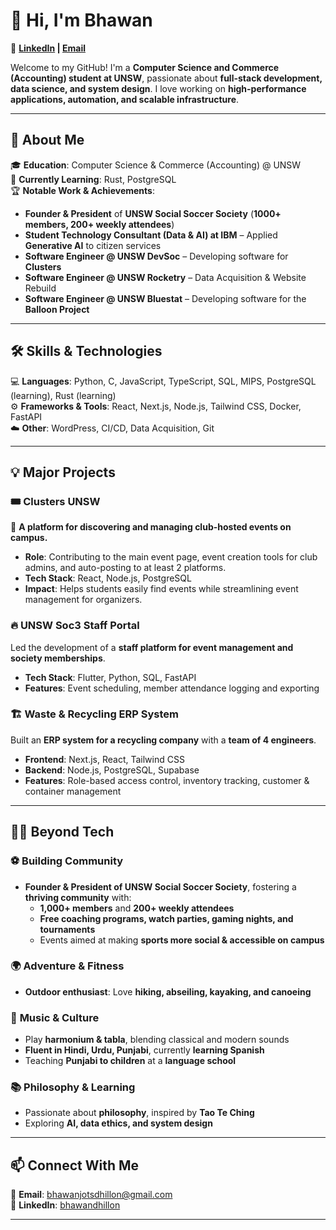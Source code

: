 # 👋 Hi, I'm Bhawan  

🔗 **[LinkedIn](https://www.linkedin.com/in/bhawandhillon/) | [Email](mailto:bhawanjotsdhillon@gmail.com)**  

Welcome to my GitHub! I'm a **Computer Science and Commerce (Accounting) student at UNSW**, passionate about **full-stack development, data science, and system design**. I love working on **high-performance applications, automation, and scalable infrastructure**.  

---

## 🚀 About Me  
🎓 **Education**: Computer Science & Commerce (Accounting) @ UNSW  
🌱 **Currently Learning**: Rust, PostgreSQL  
🏆 **Notable Work & Achievements**:  
- **Founder & President** of **UNSW Social Soccer Society** (**1000+ members, 200+ weekly attendees**)  
- **Student Technology Consultant (Data & AI) at IBM** – Applied **Generative AI** to citizen services
- **Software Engineer @ UNSW DevSoc** – Developing software for **Clusters**  
- **Software Engineer @ UNSW Rocketry** – Data Acquisition & Website Rebuild  
- **Software Engineer @ UNSW Bluestat** – Developing software for the **Balloon Project**  

---

## 🛠 Skills & Technologies  

💻 **Languages**: Python, C, JavaScript, TypeScript, SQL, MIPS, PostgreSQL (learning), Rust (learning)  
⚙️ **Frameworks & Tools**: React, Next.js, Node.js, Tailwind CSS, Docker, FastAPI  
☁️ **Other**: WordPress, CI/CD, Data Acquisition, Git  

---

## 💡 Major Projects  

### 🎟 **Clusters UNSW**  
🚀 **A platform for discovering and managing club-hosted events on campus.**  
- **Role**: Contributing to the main event page, event creation tools for club admins, and auto-posting to at least 2 platforms.  
- **Tech Stack**: React, Node.js, PostgreSQL  
- **Impact**: Helps students easily find events while streamlining event management for organizers.  

### 🔥 **UNSW Soc3 Staff Portal**  
Led the development of a **staff platform for event management and society memberships**.  
- **Tech Stack**: Flutter, Python, SQL, FastAPI  
- **Features**: Event scheduling, member attendance logging and exporting  

### 🏗 **Waste & Recycling ERP System**  
Built an **ERP system for a recycling company** with a **team of 4 engineers**.  
- **Frontend**: Next.js, React, Tailwind CSS  
- **Backend**: Node.js, PostgreSQL, Supabase  
- **Features**: Role-based access control, inventory tracking, customer & container management  

---

## 🏋️‍♂️ Beyond Tech  

### ⚽ **Building Community**  
- **Founder & President of UNSW Social Soccer Society**, fostering a **thriving community** with:  
  - **1,000+ members** and **200+ weekly attendees**  
  - **Free coaching programs, watch parties, gaming nights, and tournaments**  
  - Events aimed at making **sports more social & accessible on campus**  

### 🌍 **Adventure & Fitness**  
- **Outdoor enthusiast**: Love **hiking, abseiling, kayaking, and canoeing**   

### 🎵 **Music & Culture**  
- Play **harmonium & tabla**, blending classical and modern sounds  
- **Fluent in Hindi, Urdu, Punjabi**, currently **learning Spanish**  
- Teaching **Punjabi to children** at a **language school**  

### 📚 **Philosophy & Learning**  
- Passionate about **philosophy**, inspired by **Tao Te Ching**  
- Exploring **AI, data ethics, and system design**  

---

## 📫 Connect With Me  

📧 **Email**: bhawanjotsdhillon@gmail.com  
🔗 **LinkedIn**: [bhawandhillon](https://www.linkedin.com/in/bhawandhillon/)  

---

